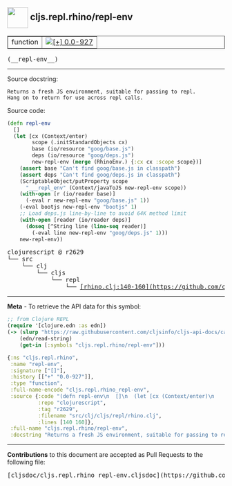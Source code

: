 ## <img width="48px" valign="middle" src="http://i.imgur.com/Hi20huC.png"> cljs.repl.rhino/repl-env

 <table border="1">
<tr>

<td>function</td>
<td><a href="https://github.com/cljsinfo/cljs-api-docs/tree/0.0-927"><img valign="middle" alt="[+] 0.0-927" src="https://img.shields.io/badge/+-0.0--927-lightgrey.svg"></a> </td>
</tr>
</table>

 <samp>
(__repl-env__)<br>
</samp>

---




Source docstring:

```
Returns a fresh JS environment, suitable for passing to repl.
Hang on to return for use across repl calls.
```

Source code:

```clj
(defn repl-env
  []
  (let [cx (Context/enter)
        scope (.initStandardObjects cx)
        base (io/resource "goog/base.js")
        deps (io/resource "goog/deps.js")
        new-repl-env (merge (RhinoEnv.) {:cx cx :scope scope})]
    (assert base "Can't find goog/base.js in classpath")
    (assert deps "Can't find goog/deps.js in classpath")
    (ScriptableObject/putProperty scope
      "___repl_env" (Context/javaToJS new-repl-env scope))
    (with-open [r (io/reader base)]
      (-eval r new-repl-env "goog/base.js" 1))
    (-eval bootjs new-repl-env "bootjs" 1)
    ;; Load deps.js line-by-line to avoid 64K method limit
    (with-open [reader (io/reader deps)]
      (doseq [^String line (line-seq reader)]
        (-eval line new-repl-env "goog/deps.js" 1)))
    new-repl-env))
```

 <pre>
clojurescript @ r2629
└── src
    └── clj
        └── cljs
            └── repl
                └── <ins>[rhino.clj:140-160](https://github.com/clojure/clojurescript/blob/r2629/src/clj/cljs/repl/rhino.clj#L140-L160)</ins>
</pre>


---

__Meta__ - To retrieve the API data for this symbol:

```clj
;; from Clojure REPL
(require '[clojure.edn :as edn])
(-> (slurp "https://raw.githubusercontent.com/cljsinfo/cljs-api-docs/catalog/cljs-api.edn")
    (edn/read-string)
    (get-in [:symbols "cljs.repl.rhino/repl-env"]))
```

```clj
{:ns "cljs.repl.rhino",
 :name "repl-env",
 :signature ["[]"],
 :history [["+" "0.0-927"]],
 :type "function",
 :full-name-encode "cljs.repl.rhino_repl-env",
 :source {:code "(defn repl-env\n  []\n  (let [cx (Context/enter)\n        scope (.initStandardObjects cx)\n        base (io/resource \"goog/base.js\")\n        deps (io/resource \"goog/deps.js\")\n        new-repl-env (merge (RhinoEnv.) {:cx cx :scope scope})]\n    (assert base \"Can't find goog/base.js in classpath\")\n    (assert deps \"Can't find goog/deps.js in classpath\")\n    (ScriptableObject/putProperty scope\n      \"___repl_env\" (Context/javaToJS new-repl-env scope))\n    (with-open [r (io/reader base)]\n      (-eval r new-repl-env \"goog/base.js\" 1))\n    (-eval bootjs new-repl-env \"bootjs\" 1)\n    ;; Load deps.js line-by-line to avoid 64K method limit\n    (with-open [reader (io/reader deps)]\n      (doseq [^String line (line-seq reader)]\n        (-eval line new-repl-env \"goog/deps.js\" 1)))\n    new-repl-env))",
          :repo "clojurescript",
          :tag "r2629",
          :filename "src/clj/cljs/repl/rhino.clj",
          :lines [140 160]},
 :full-name "cljs.repl.rhino/repl-env",
 :docstring "Returns a fresh JS environment, suitable for passing to repl.\nHang on to return for use across repl calls."}

```

---

__Contributions__ to this document are accepted as Pull Requests to the following file:

 <pre>
[cljsdoc/cljs.repl.rhino_repl-env.cljsdoc](https://github.com/cljsinfo/cljs-api-docs/blob/master/cljsdoc/cljs.repl.rhino_repl-env.cljsdoc)
</pre>

